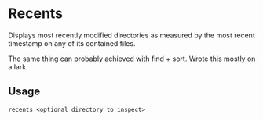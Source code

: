 # Recents

Displays most recently modified directories as measured by the most
recent timestamp on any of its contained files.

The same thing can probably achieved with find + sort. Wrote this mostly on a lark.

## Usage

```recents <optional directory to inspect>```
